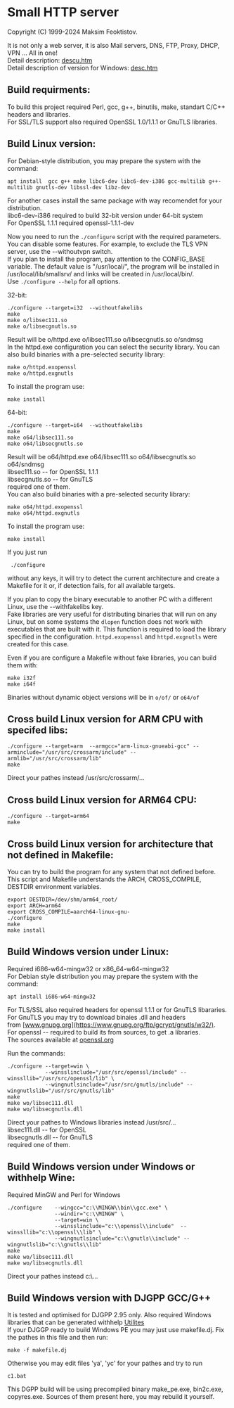 
  Small HTTP server  
  =================  

  Copyright (C) 1999-2024 Maksim Feoktistov.  

  It is not only a web server, it is also Mail servers, DNS, FTP, Proxy, DHCP, VPN ... All in one!  
  Detail description: [descu.htm](descu.htm)  
  Detail description of version for Windows: [desc.htm](desc.htm)  

  Build requirments:  
  ------------------
  To build this project required Perl, gcc, g++, binutils, make, standart C/C++ headers and libraries.  
  For SSL/TLS support also required OpenSSL 1.0/1.1.1 or GnuTLS libraries.  

  Build Linux version:  
  --------------------
  For Debian-style distribution, you may prepare the system with the command:  
  ```
  apt install  gcc g++ make libc6-dev libc6-dev-i386 gcc-multilib g++-multilib gnutls-dev libssl-dev libz-dev
  ```  
  For another cases install the same package with way recomendet for your distribution.  
  libc6-dev-i386 required to build 32-bit version under 64-bit system  
  For OpenSSL 1.1.1 required openssl-1.1.1-dev  

  
  Now you need to run the `./configure` script with the required parameters. You can disable some features. For example, to exclude the TLS VPN server, use the --withoutvpn switch.  
  If you plan to install the program, pay attention to the CONFIG_BASE variable. The default value is "/usr/local/", the program will be installed in /usr/local/lib/smallsrv/ and links will be created in /usr/local/bin/.  
  Use `./configure --help` for all options.  
  
  32-bit:  
  ```
  ./configure --target=i32  --withoutfakelibs  
  make  
  make o/libsec111.so  
  make o/libsecgnutls.so  
  ```  
  Result will be o/httpd.exe o/libsec111.so o/libsecgnutls.so o/sndmsg  
  In the httpd.exe configuration you can select the security library. You can also build binaries with a pre-selected security library:  
  ```
  make o/httpd.exopenssl  
  make o/httpd.exgnutls  
  ```
  To install the program use:  
  ```
  make install
  ```  
  
  64-bit:  
  ```
  ./configure --target=i64  --withoutfakelibs  
  make  
  make o64/libsec111.so  
  make o64/libsecgnutls.so  
  ```  
 Result will be o64/httpd.exe o64/libsec111.so o64/libsecgnutls.so o64/sndmsg  
 libsec111.so -- for OpenSSL 1.1.1  
 libsecgnutls.so -- for GnuTLS  
 required one of them.  
 You can also build binaries with a pre-selected security library:  
  ```
  make o64/httpd.exopenssl  
  make o64/httpd.exgnutls  
  ```
  To install the program use:  
  ```   
  make install  
  ```  
  

 If you just run  
 ```
  ./configure  
 ```  
 without any keys, it will try to detect the current architecture and create a Makefile for it or, if detection fails, for all available targets.  
  
 If you plan to copy the binary executable to another PC with a different Linux, use the --withfakelibs key.  
 Fake libraries are very useful for distributing binaries that will run on any Linux, but on some systems the `dlopen` function does not work with executables that are built with it. This function is required to load the library specified in the configuration. `httpd.exopenssl` and `httpd.exgnutls` were created for this case.  
 
 Even if you are configure a Makefile without fake libraries, you can build them with:  
 ```
 make i32f  
 make i64f  
 ```  
 Binaries without dynamic object versions will be in `o/of/`  or `o64/of`  


  Cross build Linux version for ARM CPU with specifed libs:  
  ----------------------------------------------------------  

  ```
  ./configure --target=arm  --armgcc="arm-linux-gnueabi-gcc" --arminclude="/usr/src/crossarm/include" --armlib="/usr/src/crossarm/lib"  
  make  
  ```  
  Direct your pathes instead /usr/src/crossarm/...  


  Cross build Linux version for ARM64 CPU:  
  ----------------------------------------  

  ```
  ./configure --target=arm64  
  make
  ```  

  Cross build Linux version for architecture that not defined in Makefile:  
  ------------------------------------------------------------------------  

  You can try to build the program for any system that not defined before.  
  This script and Makefile understands the ARCH, CROSS_COMPILE, DESTDIR environment variables.  

  ```
  export DESTDIR=/dev/shm/arm64_root/  
  export ARCH=arm64  
  export CROSS_COMPILE=aarch64-linux-gnu-  
  ./configure  
  make  
  make install  
  ```  

  Build Windows version under Linux:  
  ----------------------------------  

  Required i686-w64-mingw32 or x86_64-w64-mingw32  
  For Debian style distribution you may prepare the system with the command:  
  ```
  apt install i686-w64-mingw32
  ```
  For TLS/SSL also required headers for openssl 1.1.1 or for GnuTLS libararies.  
  For GnuTLS you may try to download binaies .dll and headers  
  from [www.gnupg.org](https://www.gnupg.org/ftp/gcrypt/gnutls/w32/).  
  For openssl -- required to build its from sources, to get .a libraries.  
  The sources available at [openssl.org](https://www.openssl.org/)  

  Run the commands:  
  ```
  ./configure --target=win \  
              --winsslinclude="/usr/src/openssl/include" --winssllib="/usr/src/openssl/lib" \  
              --wingnutlsinclude="/usr/src/gnutls/include" --wingnutlslib="/usr/src/gnutls/lib"  
  make  
  make wo/libsec111.dll  
  make wo/libsecgnutls.dll  
  ```  

 Direct your pathes to Windows libraries instead /usr/src/...  
 libsec111.dll -- for OpenSSL  
 libsecgnutls.dll -- for GnuTLS  
 required one of them.  

 Build Windows version under Windows or withhelp Wine:  
 ------------------------------------------------------  

 Required MinGW and Perl for Windows  

  ```
  ./configure    --wingcc="c:\\MINGW\\bin\\gcc.exe" \  
                 --windir="c:\\MINGW" \  
                 --target=win \  
                 --winsslinclude="c:\\openssl\\include"  --winssllib="c:\\openssl\\lib" \  
                 --wingnutlsinclude="c:\\gnutls\\include" --wingnutlslib="c:\\gnutls\\lib"  
  make  
  make wo/libsec111.dll  
  make wo/libsecgnutls.dll  
  ```  
 Direct your pathes instead c:\\...  

 Build Windows version with DJGPP GCC/G++  
 ----------------------------------------  

 It is tested and optimised for DJGPP 2.95 only. Also required Windows libraries that can be generated withhelp [Utilites](https://smallsrv.com/mkpe/)  
 If your DJGGP ready to build Windows PE you may just use makefile.dj.  Fix the pathes in this file and then run:  
 ```
 make -f makefile.dj
 ```  
 Otherwise you may edit files 'ya', 'yc' for your pathes and try to run  
 ```
 c1.bat
 ```  
 This DGPP build will be using precompiled binary make_pe.exe, bin2c.exe, copyres.exe. Sources of them present here, you may rebuild it yourself.  
 
 
